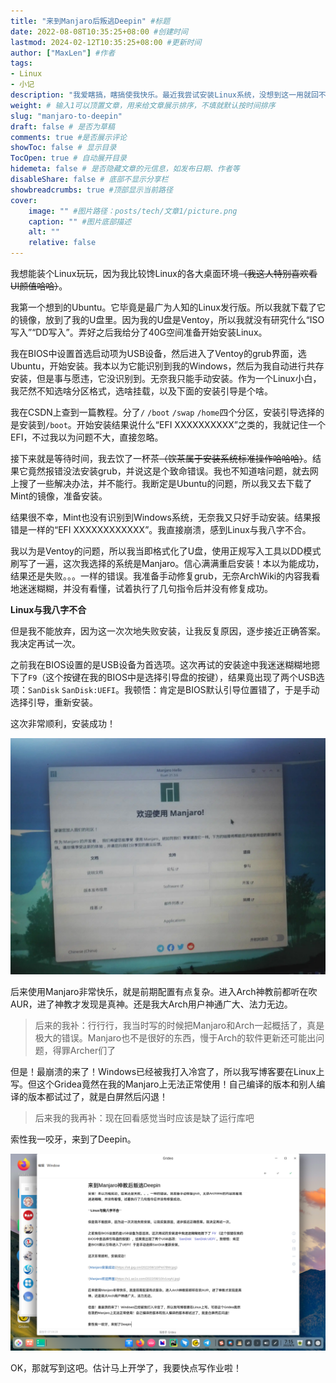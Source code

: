 ```yaml
---
title: "来到Manjaro后叛逃Deepin" #标题
date: 2022-08-08T10:35:25+08:00 #创建时间
lastmod: 2024-02-12T10:35:25+08:00 #更新时间
author: ["MaxLen"] #作者
tags: 
- Linux
- 小记
description: "我爱瞎搞，瞎搞使我快乐。最近我尝试安装Linux系统，没想到这一用就回不去了。" #描述
weight: # 输入1可以顶置文章，用来给文章展示排序，不填就默认按时间排序
slug: "manjaro-to-deepin"
draft: false # 是否为草稿
comments: true #是否展示评论
showToc: false # 显示目录
TocOpen: true # 自动展开目录
hidemeta: false # 是否隐藏文章的元信息，如发布日期、作者等
disableShare: false # 底部不显示分享栏
showbreadcrumbs: true #顶部显示当前路径
cover:
    image: "" #图片路径：posts/tech/文章1/picture.png
    caption: "" #图片底部描述
    alt: ""
    relative: false
---
```


我想能装个Linux玩玩，因为我比较馋Linux的各大桌面环境~~（我这人特别喜欢看UI颜值哈哈）~~。

我第一个想到的Ubuntu。它毕竟是最广为人知的Linux发行版。所以我就下载了它的镜像，放到了我的U盘里。因为我的U盘是Ventoy，所以我就没有研究什么“ISO写入”“DD写入”。弄好之后我给分了40G空间准备开始安装Linux。

我在BIOS中设置首选启动项为USB设备，然后进入了Ventoy的grub界面，选Ubuntu，开始安装。我本以为它能识别到我的Windows，然后为我自动进行共存安装，但是事与愿违，它没识别到。无奈我只能手动安装。作为一个Linux小白，我茫然不知选啥分区格式，选啥挂载，以及下面的安装引导是个啥。

我在CSDN上查到一篇教程。分了`/` `/boot` `/swap` `/home`四个分区，安装引导选择的是安装到`/boot`。开始安装结果说什么“EFI XXXXXXXXXX”之类的，我就记住一个EFI，不过我以为问题不大，直接忽略。

接下来就是等待时间，我去饮了一杯茶~~（饮茶属于安装系统标准操作哈哈哈）~~。结果它竟然报错没法安装grub，并说这是个致命错误。我也不知道啥问题，就去网上搜了一些解决办法，并不能行。我断定是Ubuntu的问题，所以我又去下载了Mint的镜像，准备安装。

结果很不幸，Mint也没有识别到Windows系统，无奈我又只好手动安装。结果报错是一样的“EFI XXXXXXXXXXXX”。我直接崩溃，感到Linux与我八字不合。

我以为是Ventoy的问题，所以我当即格式化了U盘，使用正规写入工具以DD模式刷写了一遍，这次我选择的系统是Manjaro。信心满满重启安装！本以为能成功，结果还是失败。。。一样的错误。我准备手动修复grub，无奈ArchWiki的内容我看地迷迷糊糊，并没有看懂，试着执行了几句指令后并没有修复成功。

**Linux与我八字不合**

但是我不能放弃，因为这一次次地失败安装，让我反复原因，逐步接近正确答案。我决定再试一次。

之前我在BIOS设置的是USB设备为首选项。这次再试的安装途中我迷迷糊糊地摁下了`F9`（这个按键在我的BIOS中是选择引导盘的按键），结果竟出现了两个USB选项：`SanDisk` `SanDisk:UEFI`。我顿悟：肯定是BIOS默认引导位置错了，于是手动选择引导，重新安装。

这次非常顺利，安装成功！

![image](https://github.com/maxlen727/picx-images-hosting/raw/master/20240212/image.37zof2zztxi0.webp)

后来使用Manjaro非常快乐，就是前期配置有点复杂。进入Arch神教前都听在吹AUR，进了神教才发现是真神。还是我大Arch用户神通广大、法力无边。

> 后来的我补：行行行，我当时写的时候把Manjaro和Arch一起概括了，真是极大的错误。Manjaro也不是很好的东西，慢于Arch的软件更新还可能出问题，得罪Archer们了

但是！最崩溃的来了！Windows已经被我打入冷宫了，所以我写博客要在Linux上写。但这个Gridea竟然在我的Manjaro上无法正常使用！自己编译的版本和别人编译的版本都试过了，就是白屏然后闪退！

> 后来我的我再补：现在回看感觉当时应该是缺了运行库吧

索性我一咬牙，来到了Deepin。

![image](https://github.com/maxlen727/picx-images-hosting/raw/master/20240212/image.479rk2y0qcy0.png)

OK，那就写到这吧。估计马上开学了，我要快点写作业啦！
